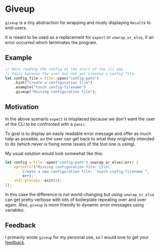 # Giveup

`giveup` is a tiny abstraction for wrapping and nicely displaying
`Result`s to end-users.

It is meant to be used as a replacement for `expect` or `unwrap_or_else`,
if an error occurred which terminates the program. 

## Example
```rust
// Here reading the config at the start of the cli app
// fails because the user has not yet created a config file.
let config_file = File::open("config-path")
    .hint("Create a configuration file")
    .example("touch config-filename")
    .giveup("Missing configuration file");
```

## Motivation
In the above scenario `expect` is misplaced because we don't want
the user of the CLI to be confronted with a `panic`.

To goal is to display an easily readable error message and offer
as much help as possible, so the user can get back to what
they originally intended to do (which never is fixing some issues
of the tool one is using).

My usual solution would look somewhat like this: 
```rust
let config = File::open("config-path").unwrap_or_else(|err| {
    eprintln!("Missing configuration file: {}\n\
        Create a new configuration file: `touch config-filename`",
        err);
    std::process::exit(1);
});
```

In this case the difference is not world-changing but using
`unwrap_or_else` can get pretty verbose with lots of
boilerplate repeating over and over again.
Also, `giveup` is more friendly to dynamic error messages
using variables.

## Feedback

I primarily wrote `giveup` for my personal use, so I would love
to get your [feedback](https://github.com/thass0/giveup/issues).
